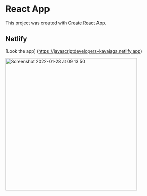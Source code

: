 # React App

This project was created with [Create React App](https://github.com/facebook/create-react-app).

## Netlify
[Look the app] (https://javascriptdevelopers-kavajaga.netlify.app)


<img width="417" alt="Screenshot 2022-01-28 at 09 13 50" src="https://user-images.githubusercontent.com/8181053/151511091-450ace76-c480-4e67-bdeb-2c428bd896cc.png">

